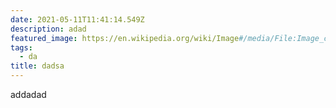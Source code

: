 ```yaml
---
date: 2021-05-11T11:41:14.549Z
description: adad
featured_image: https://en.wikipedia.org/wiki/Image#/media/File:Image_created_with_a_mobile_phone.png
tags:
  - da
title: dadsa
---
```

addadad